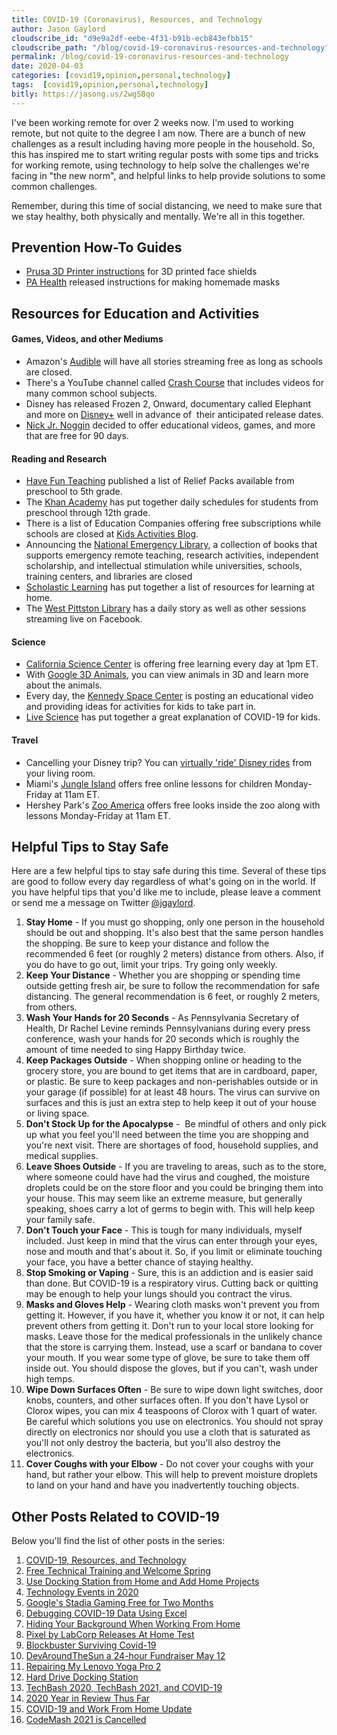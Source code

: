 ```yaml
---
title: COVID-19 (Coronavirus), Resources, and Technology
author: Jason Gaylord
cloudscribe_id: "d9e9a2df-eebe-4f31-b91b-ecb843efbb15"
cloudscribe_path: "/blog/covid-19-coronavirus-resources-and-technology"
permalink: /blog/covid-19-coronavirus-resources-and-technology
date: 2020-04-03
categories: [covid19,opinion,personal,technology]
tags:  [covid19,opinion,personal,technology]
bitly: https://jasong.us/2wgSBqo
---
```


I've been working remote for over 2 weeks now. I'm used to working remote, but not quite to the degree I am now. There are a bunch of new challenges as a result including having more people in the household. So, this has inspired me to start writing regular posts with some tips and tricks for working remote, using technology to help solve the challenges we're facing in "the new norm", and helpful links to help provide solutions to some common challenges. 

Remember, during this time of social distancing, we need to make sure that we stay healthy, both physically and mentally. We're all in this together. 

## Prevention How-To Guides
- [Prusa 3D Printer instructions](https://jasong.us/2wcuaub) for 3D printed face
        shields
- [PA Health](https://jasong.us/2WnXckM) released instructions for making homemade masks

## Resources for Education and Activities

#### Games, Videos, and other Mediums
- Amazon's [Audible](https://jasong.us/2UXPPi6) will have all stories streaming free as
        long as schools are closed.
- There's a YouTube channel called [Crash Course](https://jasong.us/3aFZW1H) that
        includes videos for many common school subjects.
- Disney has released Frozen 2, Onward, documentary called Elephant and more on [Disney+](https://jasong.us/2wgHmOI) well in advance of  their anticipated
        release dates.
- [Nick Jr. Noggin](https://jasong.us/3bMMqta) decided to offer educational videos,
        games, and more that are free for 90 days.

#### Reading and Research
- [Have Fun Teaching](https://jasong.us/2X7V41a) published a list of Relief Packs
        available from preschool to 5th grade.
- The [Khan Academy](https://jasong.us/34cuKom) has put together daily schedules for
        students from preschool through 12th grade.
- There is a list of Education Companies offering free subscriptions while schools are closed at [Kids Activities Blog](https://jasong.us/2V0oR9p).
- Announcing the [National Emergency Library](https://jasong.us/2xIfbbR), a collection
        of books that supports emergency remote teaching, research activities, independent scholarship, and intellectual
        stimulation while universities, schools, training centers, and libraries are closed
- [Scholastic Learning](https://jasong.us/2JAyVAH) has put together a list of resources
        for learning at home.
- The [West Pittston Library](https://jasong.us/2X7eALt) has a daily story as well as
        other sessions streaming live on Facebook.

#### Science
- [California Science Center](https://jasong.us/2RbwXuV) is offering free learning
        every day at 1pm ET.
- With [Google 3D Animals](https://jasong.us/2UYGfLL), you can view animals in 3D and
        learn more about the animals.
- Every day, the [Kennedy Space Center](https://jasong.us/348Dw6x) is posting an
        educational video and providing ideas for activities for kids to take part in.
- [Live Science](https://jasong.us/2R9TxUv) has put together a great explanation of
        COVID-19 for kids.

#### Travel
- Cancelling your Disney trip? You can [virtually 'ride' Disney
            rides](https://jasong.us/349Xgqz) from your living room.
- Miami's [Jungle Island](https://jasong.us/3btIhcW) offers free online
        lessons for children Monday-Friday at 11am ET.
- Hershey Park's [Zoo America](https://jasong.us/2V0jAP9) offers free looks inside the
        zoo along with lessons Monday-Friday at 11am ET.

## Helpful Tips to Stay Safe
Here are a few helpful tips to stay safe during this time. Several of these tips are good to follow every day regardless of what's going on in the world. If you have helpful tips that you'd like me to include, please leave a comment or send me a message on Twitter [@jgaylord](https://jasong.us/twitter).

1. **Stay Home** - If you must go shopping, only one person in the household should be out and shopping. It's also best that the same person handles the shopping. Be sure to keep your distance and follow the recommended 6 feet (or roughly 2 meters) distance from others. Also, if you do have to go out, limit your trips. Try going only weekly.
2. **Keep Your Distance** - Whether you are shopping or spending time outside getting fresh air, be sure to follow the recommendation for safe distancing. The general recommendation is 6 feet, or roughly 2 meters, from others.
3. **Wash Your Hands for 20 Seconds** - As Pennsylvania Secretary of Health, Dr Rachel Levine reminds Pennsylvanians during every press conference, wash your hands for 20 seconds which is roughly the amount of time needed to sing Happy Birthday twice. 
4. **Keep Packages Outside** - When shopping online or heading to the grocery store, you are bound to get items that are in cardboard, paper, or plastic. Be sure to keep packages and non-perishables outside or in your garage (if possible) for at least 48 hours. The virus can survive on surfaces and this is just an extra step to help keep it out of your house or living space.
5. **Don't Stock Up for the Apocalypse** -  Be mindful of others and only pick up what you feel you'll need between the time you are shopping and you're next visit. There are shortages of food, household supplies, and medical supplies.
6. **Leave Shoes Outside** - If you are traveling to areas, such as to the store, where someone could have had the virus and coughed, the moisture droplets could be on the store floor and you could be bringing them into your house. This may seem like an extreme measure, but generally speaking, shoes carry a lot of germs to begin with. This will help keep your family safe.
7. **Don't Touch your Face** - This is tough for many individuals, myself included. Just keep in mind that the virus can enter through your eyes, nose and mouth and that's about it. So, if you limit or eliminate touching your face, you have a better chance of staying healthy.
8. **Stop Smoking or Vaping** - Sure, this is an addiction and is easier said than done. But COVID-19 is a respiratory virus. Cutting back or quitting may be enough to help your lungs should you contract the virus.
9. **Masks and Gloves Help** - Wearing cloth masks won't prevent you from getting it. However, if you have it, whether you know it or not, it can help prevent others from getting it. Don't run to your local store looking for masks. Leave those for the medical professionals in the unlikely chance that the store is carrying them. Instead, use a scarf or bandana to cover your mouth. If you wear some type of glove, be sure to take them off inside out. You should dispose the gloves, but if you can't, wash under high temps.
10. **Wipe Down Surfaces Often** - Be sure to wipe down light switches, door knobs, counters, and other surfaces often. If you don't have Lysol or Clorox wipes, you can mix 4 teaspoons of Clorox with 1 quart of water. Be careful which solutions you use on electronics. You should not spray directly on electronics nor should you use a cloth that is saturated as you'll not only destroy the bacteria, but you'll also destroy the electronics.
11. **Cover Coughs with your Elbow** - Do not cover your coughs with your hand, but rather your elbow. This will help to prevent moisture droplets to land on your hand and have you inadvertently touching objects.

## Other Posts Related to COVID-19
Below you'll find the list of other posts in the series:

1. [COVID-19, Resources, and Technology](https://jasong.us/2wgSBqo)
2. [Free Technical Training and Welcome Spring](https://jasong.us/2XeHw3W)
3. [Use Docking Station from Home and Add Home Projects](https://jasong.us/3bRuoWK)
4. [Technology Events in 2020](https://jasong.us/2wvKshS)
5. [Google's Stadia Gaming Free for Two Months](https://jasong.us/2ySyXSR)
6. [Debugging COVID-19 Data Using Excel](https://jasong.us/2K5BhHV)
7. [Hiding Your Background When Working From Home](https://jasong.us/3enL8XE)
8. [Pixel by LabCorp Releases At Home Test](https://jasong.us/2xVsplI)
9. [Blockbuster Surviving Covid-19](https://jasong.us/2YduAvE)
10. [DevAroundTheSun a 24-hour Fundraiser May 12](https://jasong.us/2VWxxzm)
11. [Repairing My Lenovo Yoga Pro 2](https://jasong.us/370OTzb)
12. [Hard Drive Docking Station](https://jasong.us/3clW9GH)
13. [TechBash 2020, TechBash 2021, and COVID-19](https://jasong.us/37lAkGe)
14. [2020 Year in Review Thus Far](https://jasong.us/3ghednP)
15. [COVID-19 and Work From Home Update](https://jasong.us/32YszWI)
16. [CodeMash 2021 is Cancelled](https://jasong.us/2Y22l2u)